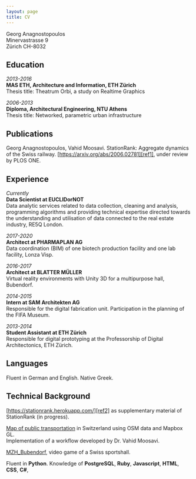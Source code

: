```yaml
---
layout: page
title: CV
---
```

Georg Anagnostopoulos<br>
Minervastrasse 9<br>
Zürich CH-8032

Education
---------
*2013-2016*  
**MAS ETH, Architecture and Information, ETH Zürich**  
Thesis title: Theatrum Orbi, a study on Realtime Graphics  

*2006-2013*  
**Diploma, Architectural Engineering, NTU Athens**  
Thesis title: Networked, parametric urban infrastructure

Publications
---------
Georg Anagnostopoulos, Vahid Moosavi. StationRank: Aggregate dynamics of the Swiss railway. [https://arxiv.org/abs/2006.02781][ref1], under review by PLOS ONE.

Experience
----------
*Currently*  
**Data Scientist at EUCLIDorNOT**  
Data analytic services related to data collection, cleaning and analysis, programming algorithms and providing technical expertise directed towards the understanding and utilisation of data connected to the real estate industry, RE5Q London.  

*2017-2020*  
**Architect at PHARMAPLAN AG**  
Data coordination (BIM) of one biotech production facility and one lab facility, Lonza Visp.  

*2016-2017*  
**Architect at BLATTER MÜLLER**  
Virtual reality environments with Unity 3D for a multipurpose hall, Bubendorf.  

*2014-2015*  
**Intern at SAM Architekten AG**  
Responsible for the digital fabrication unit. Participation in the planning of the FIFA Museum.  

*2013-2014*  
**Student Assistant at ETH Zürich**  
Responsible for digital prototyping at the Professorship of Digital Architectonics, ETH Zürich.

Languages
--------------------
Fluent in German and English. Native Greek.

Technical Background
--------------------
[https://stationrank.herokuapp.com/][ref2] as supplementary material of StationRank (in progress).

[Map of public transportation][ref3] in Switzerland using OSM data and Mapbox GL.  
Implementation of a workflow developed by Dr. Vahid Moosavi.

[MZH_Bubendorf][ref4], video game of a Swiss sportshall.

Fluent in **Python**. Knowledge of **PostgreSQL**, **Ruby**, **Javascript**, **HTML**, **CSS**, **C#**, 

[ref1]: https://arxiv.org/abs/2006.02781
[ref2]: https://stationrank.herokuapp.com/
[ref3]: https://ganagno.github.io/maps/che.html
[ref4]: http://anagno.com/MZH_Bubendorf/

